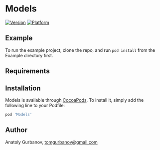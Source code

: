 # Models

[![Version](https://img.shields.io/cocoapods/v/Models.svg?style=flat)](https://cocoapods.org/pods/Models)
[![Platform](https://img.shields.io/cocoapods/p/Models.svg?style=flat)](https://cocoapods.org/pods/Models)

## Example

To run the example project, clone the repo, and run `pod install` from the Example directory first.

## Requirements

## Installation

Models is available through [CocoaPods](https://cocoapods.org). To install
it, simply add the following line to your Podfile:

```ruby
pod 'Models'
```

## Author

Anatoly Gurbanov, tomgurbanov@gmail.com

